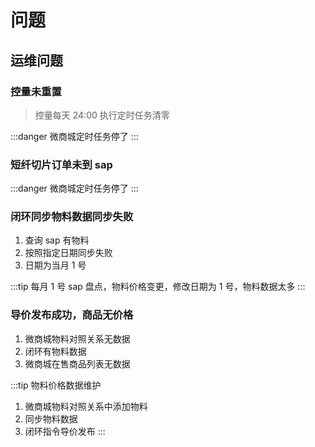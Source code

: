 # 问题

## 运维问题

### 控量未重置

> 控量每天 24:00 执行定时任务清零

:::danger
微商城定时任务停了
:::

### 短纤切片订单未到 sap

:::danger
微商城定时任务停了
:::

### 闭环同步物料数据同步失败

1. 查询 sap 有物料
2. 按照指定日期同步失败
3. 日期为当月 1 号

:::tip
每月 1 号 sap 盘点，物料价格变更，修改日期为 1 号，物料数据太多
:::

### 导价发布成功，商品无价格

1. 微商城物料对照关系无数据
2. 闭环有物料数据
3. 微商城在售商品列表无数据

:::tip
物料价格数据维护

1. 微商城物料对照关系中添加物料
2. 同步物料数据
3. 闭环指令导价发布
   :::
